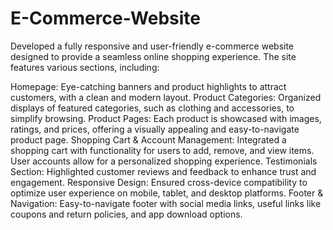 # E-Commerce-Website
Developed a fully responsive and user-friendly e-commerce website designed to provide a seamless online shopping experience.
The site features various sections, including:

Homepage: Eye-catching banners and product highlights to attract customers, with a clean and modern layout.
Product Categories: Organized displays of featured categories, such as clothing and accessories, to simplify browsing.
Product Pages: Each product is showcased with images, ratings, and prices, offering a visually appealing and easy-to-navigate product page.
Shopping Cart & Account Management: Integrated a shopping cart with functionality for users to add, remove, and view items. User accounts allow for a personalized shopping experience.
Testimonials Section: Highlighted customer reviews and feedback to enhance trust and engagement.
Responsive Design: Ensured cross-device compatibility to optimize user experience on mobile, tablet, and desktop platforms.
Footer & Navigation: Easy-to-navigate footer with social media links, useful links like coupons and return policies, and app download options.
